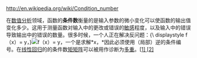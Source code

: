 http://en.wikipedia.org/wiki/Condition_number

在[数值分析](https://en.wikipedia.org/wiki/Numerical_analysis)领域，函数的**条件数**衡量的是输入参数的微小变化可以使函数的输出值变化多少。这用于测量函数对输入中的更改或错误的[敏感](https://en.wikipedia.org/wiki/Sensitivity_analysis)程度，以及输入中的错误导致输出中的错误的数量。很多时候，一个人正在解决反问题：{\ displaystyle f（x）= y，}![f（x）= y，](https://wikimedia.org/api/rest_v1/media/math/render/svg/cccc04a8c310cc7a356bbba88e8fb884e925aceb)一个是求解*x，*因此必须使用（局部）逆的条件编号。在[线性回归](https://en.wikipedia.org/wiki/Linear_regression)的的条件数[矩矩阵](https://en.wikipedia.org/wiki/Moment_matrix)可以被用作诊断为[多重](https://en.wikipedia.org/wiki/Multicollinearity)。[[1\] ](https://en.wikipedia.org/wiki/Condition_number#cite_note-1)[[2\]](https://en.wikipedia.org/wiki/Condition_number#cite_note-2)

